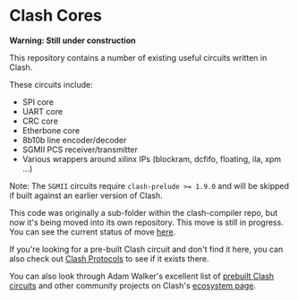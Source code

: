 # Clash Cores
**Warning: Still under construction**

This repository contains a number of existing useful circuits written in Clash.

These circuits include:
- SPI core
- UART core
- CRC core
- Etherbone core
- 8b10b line encoder/decoder
- SGMII PCS receiver/transmitter
- Various wrappers around xilinx IPs (blockram, dcfifo, floating, ila, xpm ...)

Note: The `SGMII` circuits require `clash-prelude >= 1.9.0` and will be skipped if built against an earlier version of Clash.

This code was originally a sub-folder within the clash-compiler repo, but now it's being moved into its own repository. This move is still in progress. You can see the current status of move [here](https://github.com/clash-lang/clash-compiler/issues/2757).

If you're looking for a pre-built Clash circuit and don't find it here, you can also check out [Clash Protocols](https://github.com/clash-lang/clash-protocols/tree/main/clash-protocols/src/Protocols) to see if it exists there.

You can also look through Adam Walker's excellent list of [prebuilt Clash circuits](https://github.com/adamwalker/clash-utils) and other community projects on Clash's [ecosystem page](https://clash-lang.org/ecosystem/).
